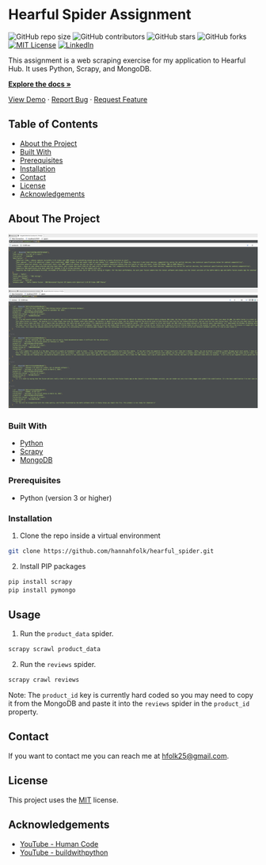 # Hearful Spider Assignment
![GitHub repo size](https://img.shields.io/github/repo-size/hannahfolk/hearful_spider)
![GitHub contributors](https://img.shields.io/github/contributors/hannahfolk/hearful_spider)
![GitHub stars](https://img.shields.io/github/stars/hannahfolk/hearful_spider?style=social)
![GitHub forks](https://img.shields.io/github/forks/hannahfolk/hearful_spider?style=social)
[![MIT License][license-shield]][license-url]
[![LinkedIn][linkedin-shield]][linkedin-url]
    
This assignment is a web scraping exercise for my application to Hearful Hub. It uses Python, Scrapy, and MongoDB.
    
<a href="https://github.com/hannahfolk/hearful_spider"><strong>Explore the docs »</strong></a>
    
<a href="https://hannahfolk/github.io/hearful_spider">View Demo</a>
·
<a href="https://github.com/hannahfolk/hearful_spider/issues">Report Bug</a>
·
<a href="https://github.com/hannahfolk/hearful_spider/issues">Request Feature</a>
    
## Table of Contents
    
* [About the Project](#about-the-project)
* [Built With](#built-with)
* [Prerequisites](#prerequisites)
* [Installation](#installation)
* [Contact](#contact)
* [License](#license)
* [Acknowledgements](#acknowledgements)
    
## About The Project
    
[![Products][product-screenshot1]]()
[![Reviews][product-screenshot2]]()


### Built With
      
* [Python](https://www.python.org/)
* [Scrapy](https://scrapy.org/)
* [MongoDB](https://www.mongodb.com/)    
    
### Prerequisites
    
* Python (version 3 or higher)
    
### Installation
    
1. Clone the repo inside a virtual environment
```sh
git clone https://github.com/hannahfolk/hearful_spider.git
```
2. Install PIP packages
```sh
pip install scrapy
pip install pymongo
```
    
    
## Usage
    
1. Run the `product_data` spider.
```sh
scrapy scrawl product_data
```
2. Run the `reviews` spider.
```sh
scrapy crawl reviews
```
Note: The `product_id` key is currently hard coded so you may need to copy it from the MongoDB and paste it into the `reviews` spider in the `product_id` property.
    
    
## Contact
    
If you want to contact me you can reach me at [hfolk25@gmail.com](hfolk25@gmail.com).
    
    
## License
        
This project uses the [MIT][license-url] license.
    

## Acknowledgements
      
* [YouTube - Human Code](https://www.youtube.com/watch?v=Wp6LRijW9wg)
* [YouTube - buildwithpython](https://www.youtube.com/watch?v=djfnjtYB2co)

[repo-size-shield]: https://img.shields.io/github/repo-size/hannahfolk/hearful_spider
[contributors-shield]: https://img.shields.io/github/contributors/hannahfolk/hearful_spider
[contributors-url]: https://github.com/hannahfolk/hearful_spider/graphs/contributors
[forks-shield]: https://img.shields.io/github/forks/hannahfolk/hearful_spider
[forks-url]: https://github.com/hannahfolk/hearful_spider/network/members
[stars-shield]: https://img.shields.io/github/stars/hannahfolk/hearful_spider?style=social
[stars-url]: https://github.com/hannahfolk/hearful_spider/stargazers
[issues-shield]: https://img.shields.io/github/issues/hannahfolk/hearful_spider
[issues-url]: https://github.com/hannahfolk/hearful_spider/issues
[license-shield]: https://img.shields.io/badge/license-MIT-green
[license-url]: https://github.com/hannahfolk/hearful_spider/blob/master/LICENSE.txt
[linkedin-shield]: https://img.shields.io/badge/-LinkedIn-black.svg?&logo=linkedin&colorB=555
[linkedin-url]: https://linkedin.com/in/hannahfolk
[product-screenshot1]: images/screenshot1.jpg
[product-screenshot2]: images/screenshot2.png